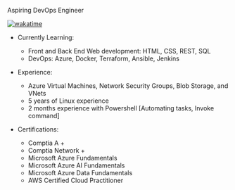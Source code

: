 Aspiring DevOps Engineer

[![wakatime](https://wakatime.com/badge/user/c5e02bf1-d238-430c-b9c3-b6d83d2c3032.svg)](https://wakatime.com/@c5e02bf1-d238-430c-b9c3-b6d83d2c3032)

* Currently Learning: 
  	- Front and Back End Web development: HTML, CSS, REST, SQL
  	- DevOps: Azure, Docker, Terraform, Ansible, Jenkins

* Experience:
  	- Azure Virtual Machines, Network Security Groups, Blob Storage, and VNets
  	- 5 years of Linux experience 
  	- 2 months experience with Powershell [Automating tasks, Invoke command]

* Certifications:
  	- Comptia A +  
  	- Comptia Network +
  	- Microsoft Azure Fundamentals 
  	- Microsoft Azure AI Fundamentals 
  	- Microsoft Azure Data Fundamentals
  	- AWS Certified Cloud Practitioner
